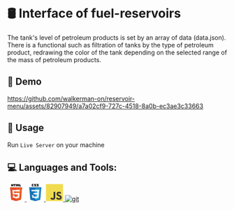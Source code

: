 # 🛢️ Interface of fuel-reservoirs
The tank's level of petroleum products is set by an array of data (data.json). There is a functional such as filtration of tanks by the type of petroleum product, redrawing the color of the tank depending on the selected range of the mass of petroleum products.

## 👾 Demo

https://github.com/walkerman-on/reservoir-menu/assets/82907949/a7a02cf9-727c-4518-8a0b-ec3ae3c33663


## 🚀 Usage
Run `Live Server` on your machine

## 💻 Languages and Tools:
<p align="left"><a href="https://www.w3.org/html/" target="_blank" rel="noreferrer"> <img src="https://raw.githubusercontent.com/devicons/devicon/master/icons/html5/html5-original-wordmark.svg" alt="html5" width="40" height="40"/> </a>   <a href="https://www.w3schools.com/css/" target="_blank" rel="noreferrer"> <img src="https://raw.githubusercontent.com/devicons/devicon/master/icons/css3/css3-original-wordmark.svg" alt="css3" width="40" height="40"/> </a> <a href="https://developer.mozilla.org/en-US/docs/Web/JavaScript" target="_blank" rel="noreferrer"> <img src="https://raw.githubusercontent.com/devicons/devicon/master/icons/javascript/javascript-original.svg" alt="javascript" width="40" height="40"/> </a> <a href="https://git-scm.com/" target="_blank" rel="noreferrer"> <img src="https://www.vectorlogo.zone/logos/git-scm/git-scm-icon.svg" alt="git" width="40" height="40"/> </a> </p>
 

